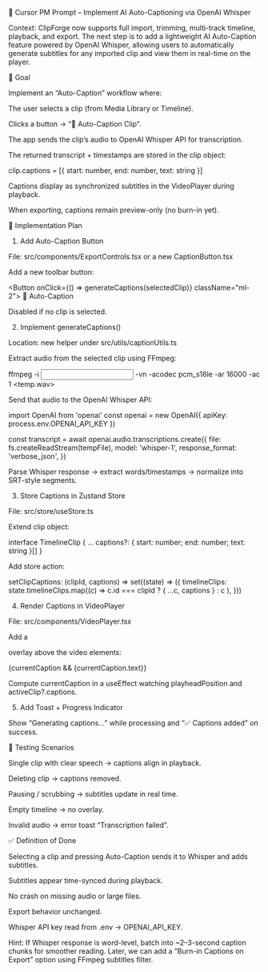 🧠 Cursor PM Prompt – Implement AI Auto-Captioning via OpenAI Whisper

Context:
ClipForge now supports full import, trimming, multi-track timeline, playback, and export.
The next step is to add a lightweight AI Auto-Caption feature powered by OpenAI Whisper, allowing users to automatically generate subtitles for any imported clip and view them in real-time on the player.

🧩 Goal

Implement an “Auto-Caption” workflow where:

The user selects a clip (from Media Library or Timeline).

Clicks a button → “🧠 Auto-Caption Clip”.

The app sends the clip’s audio to OpenAI Whisper API for transcription.

The returned transcript + timestamps are stored in the clip object:

clip.captions = [{ start: number, end: number, text: string }]


Captions display as synchronized subtitles in the VideoPlayer during playback.

When exporting, captions remain preview-only (no burn-in yet).

🧠 Implementation Plan
1. Add Auto-Caption Button

File: src/components/ExportControls.tsx or a new CaptionButton.tsx

Add a new toolbar button:

<Button onClick={() => generateCaptions(selectedClip)} className="ml-2">
  🧠 Auto-Caption
</Button>


Disabled if no clip is selected.

2. Implement generateCaptions()

Location: new helper under src/utils/captionUtils.ts

Extract audio from the selected clip using FFmpeg:

ffmpeg -i <input> -vn -acodec pcm_s16le -ar 16000 -ac 1 <temp.wav>


Send that audio to the OpenAI Whisper API:

import OpenAI from 'openai'
const openai = new OpenAI({ apiKey: process.env.OPENAI_API_KEY })

const transcript = await openai.audio.transcriptions.create({
  file: fs.createReadStream(tempFile),
  model: 'whisper-1',
  response_format: 'verbose_json',
})


Parse Whisper response → extract words/timestamps → normalize into SRT-style segments.

3. Store Captions in Zustand Store

File: src/store/useStore.ts

Extend clip object:

interface TimelineClip {
  ...
  captions?: { start: number; end: number; text: string }[]
}


Add store action:

setClipCaptions: (clipId, captions) =>
  set((state) => ({
    timelineClips: state.timelineClips.map((c) =>
      c.id === clipId ? { ...c, captions } : c
    ),
  }))

4. Render Captions in VideoPlayer

File: src/components/VideoPlayer.tsx

Add a <div> overlay above the video elements:

<div className="absolute bottom-8 w-full text-center text-white text-lg font-semibold drop-shadow-lg">
  {currentCaption && <span>{currentCaption.text}</span>}
</div>


Compute currentCaption in a useEffect watching playheadPosition and activeClip?.captions.

5. Add Toast + Progress Indicator

Show “Generating captions…” while processing and “✅ Captions added” on success.

🧩 Testing Scenarios

Single clip with clear speech → captions align in playback.

Deleting clip → captions removed.

Pausing / scrubbing → subtitles update in real time.

Empty timeline → no overlay.

Invalid audio → error toast “Transcription failed”.

✅ Definition of Done

Selecting a clip and pressing Auto-Caption sends it to Whisper and adds subtitles.

Subtitles appear time-synced during playback.

No crash on missing audio or large files.

Export behavior unchanged.

Whisper API key read from .env → OPENAI_API_KEY.

Hint:
If Whisper response is word-level, batch into ~2–3-second caption chunks for smoother reading.
Later, we can add a “Burn-in Captions on Export” option using FFmpeg subtitles filter.